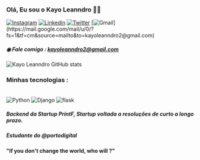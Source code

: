 ### Olá, Eu sou o Kayo Leanndro 👋🏼

[![Instagram](	https://img.shields.io/badge/Instagram-E4405F?style=for-the-badge&logo=instagram&logoColor=white)](https://www.instagram.com/oikayo_/)
[![Linkedin](https://img.shields.io/badge/LinkedIn-0077B5?style=for-the-badge&logo=linkedin&logoColor=white)](https://www.linkedin.com/in/kayo-leanndro-33618a228/)
[![Twitter](https://img.shields.io/badge/Twitter-1DA1F2?style=for-the-badge&logo=twitter&logoColor=white)](https://twitter.com/KayoDevnoTT/with_replies)
[![Gmail](https://img.shields.io/badge/-Gmail-%23333?style=for-the-badge&logo=gmail&logoColor=white")](https://mail.google.com/mail/u/0/?fs=1&tf=cm&source=mailto&to=kayoleanndro2@gmail.com)
##### ◉ Fale comigo : kayoleanndro2@gmail.com

![Kayo Leanndro GitHub stats](https://github-readme-stats.vercel.app/api?username=Klassz&show_icons=true&theme=highcontrast)


### Minhas tecnologias :

<div style = "display : inline_block"><br/>
<img align ="center" alt ="Python" src="https://img.shields.io/badge/Python-3776AB?style=for-the-badge&logo=python&logoColor=white" />
<img align ="center" alt ="Django" src="https://img.shields.io/badge/Django-092E20?style=for-the-badge&logo=django&logoColor=white" />
<img align ="center" alt ="flask" src="https://img.shields.io/badge/Flask-000000?style=for-the-badge&logo=flask&logoColor=white" />


##### Backend da Startup PrintF, Startup voltada a resoluções de curto a longo prazo.

##### Estudante do @portodigital

#### "If you don't change the world, who will ?"
